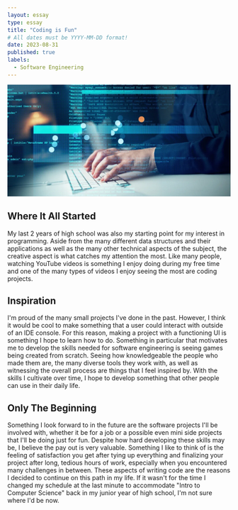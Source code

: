 ```yaml
---
layout: essay
type: essay
title: "Coding is Fun"
# All dates must be YYYY-MM-DD format!
date: 2023-08-31
published: true
labels: 
  - Software Engineering
---
```


<img class="img-fluid" src="../img/se.png">

## Where It All Started

My last 2 years of high school was also my starting point for my interest in programming. Aside from the many different data structures and their applications as well as the many other technical aspects of the subject, the creative aspect is what catches my attention the most. Like many people, watching YouTube videos is something I enjoy doing during my free time and one of the many types of videos I enjoy seeing the most are coding projects.

## Inspiration

I'm proud of the many small projects I've done in the past. However, I think it would be cool to make something that a user could interact with outside of an IDE console. For this reason, making a project with a functioning UI is something I hope to learn how to do. Something in particular that motivates me to develop the skills needed for software engineering is seeing games being created from scratch. Seeing how knowledgeable the people who made them are, the many diverse tools they work with, as well as witnessing the overall process are things that I feel inspired by. With the skills I cultivate over time, I hope to develop something that other people can use in their daily life.

## Only The Beginning

Something I look forward to in the future are the software projects I'll be involved with, whether it be for a job or a possible even mini side projects that I'll be doing just for fun. Despite how hard developing these skills may be, I believe the pay out is very valuable. Something I like to think of is the feeling of satisfaction you get after tying up everything and finalizing your project after long, tedious hours of work, especially when you encountered many challenges in between. These aspects of writing code are the reasons I decided to continue on this path in my life. If it wasn't for the time I changed my schedule at the last minute to accommodate "Intro to Computer Science" back in my junior year of high school, I'm not sure where I'd be now. 
